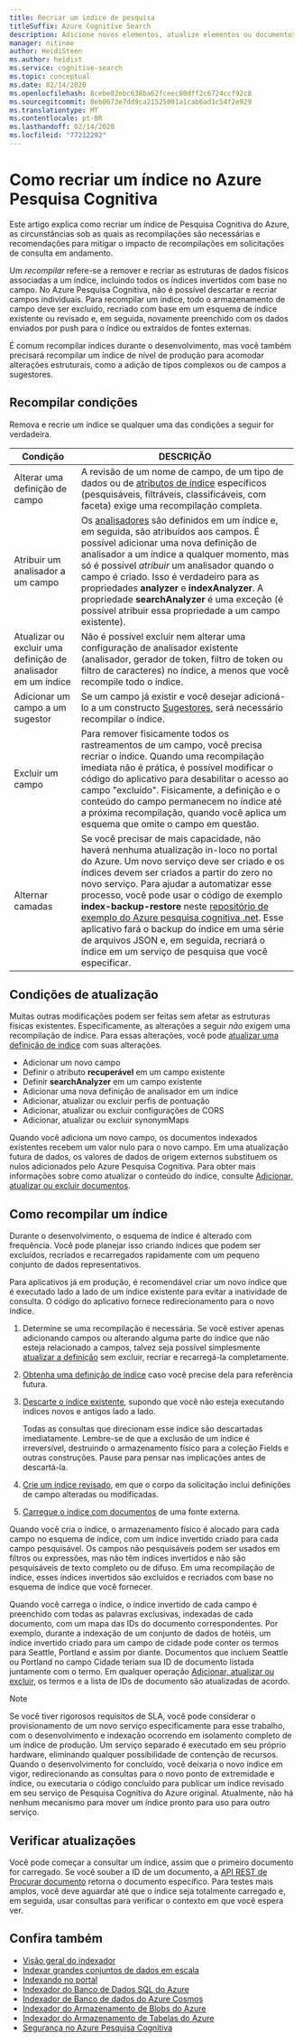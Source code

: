 ```yaml
---
title: Recriar um índice de pesquisa
titleSuffix: Azure Cognitive Search
description: Adicione novos elementos, atualize elementos ou documentos existentes ou exclua documentos obsoletos em uma recompilação completa ou indexação parcial para atualizar um índice de Pesquisa Cognitiva do Azure.
manager: nitinme
author: HeidiSteen
ms.author: heidist
ms.service: cognitive-search
ms.topic: conceptual
ms.date: 02/14/2020
ms.openlocfilehash: 8cebe02ebc638ba62fceec80dff2c6724ccf92c8
ms.sourcegitcommit: 0eb0673e7dd9ca21525001a1cab6ad1c54f2e929
ms.translationtype: MT
ms.contentlocale: pt-BR
ms.lasthandoff: 02/14/2020
ms.locfileid: "77212292"
---
```

# <a name="how-to-rebuild-an-index-in-azure-cognitive-search"></a>Como recriar um índice no Azure Pesquisa Cognitiva

Este artigo explica como recriar um índice de Pesquisa Cognitiva do Azure, as circunstâncias sob as quais as recompilações são necessárias e recomendações para mitigar o impacto de recompilações em solicitações de consulta em andamento.

Um *recompilar* refere-se a remover e recriar as estruturas de dados físicos associadas a um índice, incluindo todos os índices invertidos com base no campo. No Azure Pesquisa Cognitiva, não é possível descartar e recriar campos individuais. Para recompilar um índice, todo o armazenamento de campo deve ser excluído, recriado com base em um esquema de índice existente ou revisado e, em seguida, novamente preenchido com os dados enviados por push para o índice ou extraídos de fontes externas. 

É comum recompilar índices durante o desenvolvimento, mas você também precisará recompilar um índice de nível de produção para acomodar alterações estruturais, como a adição de tipos complexos ou de campos a sugestores.

## <a name="rebuild-conditions"></a>Recompilar condições

Remova e recrie um índice se qualquer uma das condições a seguir for verdadeira. 

| Condição | DESCRIÇÃO |
|-----------|-------------|
| Alterar uma definição de campo | A revisão de um nome de campo, de um tipo de dados ou de [atributos de índice](https://docs.microsoft.com/rest/api/searchservice/create-index) específicos (pesquisáveis, filtráveis, classificáveis, com faceta) exige uma recompilação completa. |
| Atribuir um analisador a um campo | Os [analisadores](search-analyzers.md) são definidos em um índice e, em seguida, são atribuídos aos campos. É possível adicionar uma nova definição de analisador a um índice a qualquer momento, mas só é possível *atribuir* um analisador quando o campo é criado. Isso é verdadeiro para as propriedades **analyzer** e **indexAnalyzer**. A propriedade **searchAnalyzer** é uma exceção (é possível atribuir essa propriedade a um campo existente). |
| Atualizar ou excluir uma definição de analisador em um índice | Não é possível excluir nem alterar uma configuração de analisador existente (analisador, gerador de token, filtro de token ou filtro de caracteres) no índice, a menos que você recompile todo o índice. |
| Adicionar um campo a um sugestor | Se um campo já existir e você desejar adicioná-lo a um constructo [Sugestores](index-add-suggesters.md), será necessário recompilar o índice. |
| Excluir um campo | Para remover fisicamente todos os rastreamentos de um campo, você precisa recriar o índice. Quando uma recompilação imediata não é prática, é possível modificar o código do aplicativo para desabilitar o acesso ao campo "excluído". Fisicamente, a definição e o conteúdo do campo permanecem no índice até a próxima recompilação, quando você aplica um esquema que omite o campo em questão. |
| Alternar camadas | Se você precisar de mais capacidade, não haverá nenhuma atualização in-loco no portal do Azure. Um novo serviço deve ser criado e os índices devem ser criados a partir do zero no novo serviço. Para ajudar a automatizar esse processo, você pode usar o código de exemplo **index-backup-restore** neste [repositório de exemplo do Azure pesquisa cognitiva .net](https://github.com/Azure-Samples/azure-search-dotnet-samples). Esse aplicativo fará o backup do índice em uma série de arquivos JSON e, em seguida, recriará o índice em um serviço de pesquisa que você especificar.|

## <a name="update-conditions"></a>Condições de atualização

Muitas outras modificações podem ser feitas sem afetar as estruturas físicas existentes. Especificamente, as alterações a seguir *não* exigem uma recompilação de índice. Para essas alterações, você pode [atualizar uma definição de índice](https://docs.microsoft.com/rest/api/searchservice/update-index) com suas alterações.

+ Adicionar um novo campo
+ Definir o atributo **recuperável** em um campo existente
+ Definir **searchAnalyzer** em um campo existente
+ Adicionar uma nova definição de analisador em um índice
+ Adicionar, atualizar ou excluir perfis de pontuação
+ Adicionar, atualizar ou excluir configurações de CORS
+ Adicionar, atualizar ou excluir synonymMaps

Quando você adiciona um novo campo, os documentos indexados existentes recebem um valor nulo para o novo campo. Em uma atualização futura de dados, os valores de dados de origem externos substituem os nulos adicionados pelo Azure Pesquisa Cognitiva. Para obter mais informações sobre como atualizar o conteúdo do índice, consulte [Adicionar, atualizar ou excluir documentos](https://docs.microsoft.com/rest/api/searchservice/addupdate-or-delete-documents).

## <a name="how-to-rebuild-an-index"></a>Como recompilar um índice

Durante o desenvolvimento, o esquema de índice é alterado com frequência. Você pode planejar isso criando índices que podem ser excluídos, recriados e recarregados rapidamente com um pequeno conjunto de dados representativos. 

Para aplicativos já em produção, é recomendável criar um novo índice que é executado lado a lado de um índice existente para evitar a inatividade de consulta. O código do aplicativo fornece redirecionamento para o novo índice.

1. Determine se uma recompilação é necessária. Se você estiver apenas adicionando campos ou alterando alguma parte do índice que não esteja relacionado a campos, talvez seja possível simplesmente [atualizar a definição](https://docs.microsoft.com/rest/api/searchservice/update-index) sem excluir, recriar e recarregá-la completamente.

1. [Obtenha uma definição de índice](https://docs.microsoft.com/rest/api/searchservice/get-index) caso você precise dela para referência futura.

1. [Descarte o índice existente](https://docs.microsoft.com/rest/api/searchservice/delete-index), supondo que você não esteja executando índices novos e antigos lado a lado. 

   Todas as consultas que direcionam esse índice são descartadas imediatamente. Lembre-se de que a exclusão de um índice é irreversível, destruindo o armazenamento físico para a coleção Fields e outras construções. Pause para pensar nas implicações antes de descartá-la. 

1. [Crie um índice revisado](https://docs.microsoft.com/rest/api/searchservice/create-index), em que o corpo da solicitação inclui definições de campo alteradas ou modificadas.

1. [Carregue o índice com documentos](https://docs.microsoft.com/rest/api/searchservice/addupdate-or-delete-documents) de uma fonte externa.

Quando você cria o índice, o armazenamento físico é alocado para cada campo no esquema de índice, com um índice invertido criado para cada campo pesquisável. Os campos não pesquisáveis podem ser usados em filtros ou expressões, mas não têm índices invertidos e não são pesquisáveis de texto completo ou de difuso. Em uma recompilação de índice, esses índices invertidos são excluídos e recriados com base no esquema de índice que você fornecer.

Quando você carrega o índice, o índice invertido de cada campo é preenchido com todas as palavras exclusivas, indexadas de cada documento, com um mapa das IDs do documento correspondentes. Por exemplo, durante a indexação de um conjunto de dados de hotéis, um índice invertido criado para um campo de cidade pode conter os termos para Seattle, Portland e assim por diante. Documentos que incluem Seattle ou Portland no campo Cidade teriam sua ID de documento listada juntamente com o termo. Em qualquer operação [Adicionar, atualizar ou excluir](https://docs.microsoft.com/rest/api/searchservice/addupdate-or-delete-documents), os termos e a lista de IDs de documento são atualizadas de acordo.

> [!NOTE]
> Se você tiver rigorosos requisitos de SLA, você pode considerar o provisionamento de um novo serviço especificamente para esse trabalho, com o desenvolvimento e indexação ocorrendo em isolamento completo de um índice de produção. Um serviço separado é executado em seu próprio hardware, eliminando qualquer possibilidade de contenção de recursos. Quando o desenvolvimento for concluído, você deixaria o novo índice em vigor, redirecionando as consultas para o novo ponto de extremidade e índice, ou executaria o código concluído para publicar um índice revisado em seu serviço de Pesquisa Cognitiva do Azure original. Atualmente, não há nenhum mecanismo para mover um índice pronto para uso para outro serviço.

## <a name="check-for-updates"></a>Verificar atualizações

Você pode começar a consultar um índice, assim que o primeiro documento for carregado. Se você souber a ID de um documento, a [API REST de Procurar documento](https://docs.microsoft.com/rest/api/searchservice/lookup-document) retorna o documento específico. Para testes mais amplos, você deve aguardar até que o índice seja totalmente carregado e, em seguida, usar consultas para verificar o contexto em que você espera ver.

## <a name="see-also"></a>Confira também

+ [Visão geral do indexador](search-indexer-overview.md)
+ [Indexar grandes conjuntos de dados em escala](search-howto-large-index.md)
+ [Indexando no portal](search-import-data-portal.md)
+ [Indexador do Banco de Dados SQL do Azure](search-howto-connecting-azure-sql-database-to-azure-search-using-indexers.md)
+ [Indexador de Banco de dados do Azure Cosmos](search-howto-index-cosmosdb.md)
+ [Indexador do Armazenamento de Blobs do Azure](search-howto-indexing-azure-blob-storage.md)
+ [Indexador do Armazenamento de Tabelas do Azure](search-howto-indexing-azure-tables.md)
+ [Segurança no Azure Pesquisa Cognitiva](search-security-overview.md)